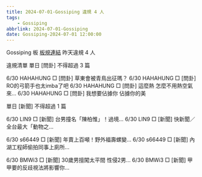 ```yaml
---
title: 2024-07-01-Gossiping 違規 4 人
tags:
    - Gossiping
abbrlink: 2024-07-01-Gossiping
date: Gossiping-2024-07-01 12:00:00
---
```

Gossiping 板 [板規連結](https://www.ptt.cc/bbs/Gossiping/M.1637425085.A.07D.html)
昨天違規 4 人
<!-- more -->

違規清單
單日 [問卦] 不得超過 3 篇

6/30 HAHAHUNG □ [問卦] 草東會被青鳥出征嗎？
6/30 HAHAHUNG □ [問卦] RO的弓箭手也太imba了吧
6/30 HAHAHUNG □ [問卦] 這麼熱 怎麼不用熱空氣來…
6/30 HAHAHUNG □ [問卦] 我想要佔據你 佔據你的美

單日 [新聞] 不得超過 1 篇

6/30 LIN9 □ [新聞] 台男撞名「陳柏惟」！過境…
6/30 LIN9 □ [新聞] 快新聞／全台最大「動物之…

6/30 s66449 □ [新聞] 年賣上百噸！野外福壽螺變…
6/30 s66449 □ [新聞] 內湖工程師偷拍同事上廁所…

6/30 BMWi3 □ [新聞] 30歲男擅闖太平間 性侵2男…
6/30 BMWi3 □ [新聞] 甲甲要的反歧視法將影響你…